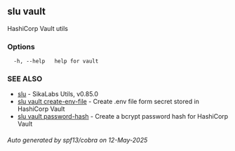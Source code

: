 ## slu vault

HashiCorp Vault utils

### Options

```
  -h, --help   help for vault
```

### SEE ALSO

* [slu](slu.md)	 - SikaLabs Utils, v0.85.0
* [slu vault create-env-file](slu_vault_create-env-file.md)	 - Create .env file form secret stored in HashiCorp Vault
* [slu vault password-hash](slu_vault_password-hash.md)	 - Create a bcrypt password hash for HashiCorp Vault

###### Auto generated by spf13/cobra on 12-May-2025
